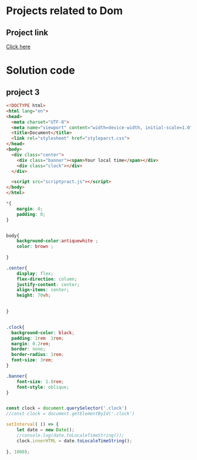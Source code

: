 # Projects related to Dom

## Project link
[Click here](https://stackblitz.com/edit/dom-project-chaiaurcode?file=index.html)  


# Solution code

## project 3


```html
<!DOCTYPE html>
<html lang="en">
<head>
  <meta charset="UTF-8">
  <meta name="viewport" content="width=device-width, initial-scale=1.0">
  <title>Document</title>
  <link rel="stylesheet" href="styleparct.css">
</head>
<body>
  <div class="center">
    <div class="banner"><span>Your local time</span></div>
    <div class="clock"></div>
  </div>

  <script src="scriptpract.js"></script>
</body>
</html>

```


```Css
*{
    margin: 0;
    padding: 0;
}


body{
    background-color:antiquewhite ;
    color: brown ;
    
}

.center{
    display: flex;
    flex-direction: column;
    justify-content: center;
    align-items: center;
    height: 70vh;
  

}


.clock{
  background-color: black;
  padding: 1rem  1rem;
  margin: 0.2rem;
  border: none;
  border-radius: 1rem;
  font-size: 3rem;
}

.banner{
    font-size: 1.8rem;
    font-style: oblique;
}


```


```javascript

const clock = document.querySelector('.clock')
//const clock = document.getElementById('.clock')

setInterval( () => {
    let date = new Date();
    //console.log(date.toLocaleTimeString());
    clock.innerHTML = date.toLocaleTimeString();
    
}, 1000);


```
